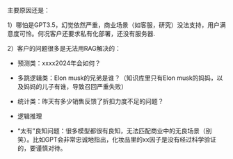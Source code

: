 

主要原因还是：

1）哪怕是GPT3.5，幻觉依然严重，商业场景（如客服，研究）没法支持，用户满意度可怜。何况客户还要求私有化部署，还没有服务器.

2）客户的问题很多是无法用RAG解决的：

- 预测类：xxxx2024年会如何？

- 多跳逻辑类：Elon musk的兄弟是谁？（知识库里只有Elon musk的妈妈，以及妈妈的儿子有谁，导致召回严重失败）

- 统计类：昨天有多少销售反馈了折扣力度不足的问题？

- 逻辑推理

- “太有”良知问题：很多模型都很有良知，无法匹配商业中的无良场景（别笑）。比如GPT会非常忠诚地指出，化妆品里的xx因子是没有经过科学验证的，要谨慎对待。
